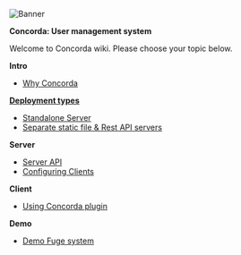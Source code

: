 ![Banner][]

**Concorda: User management system**

Welcome to Concorda wiki. Please choose your topic below.

**Intro**

* [Why Concorda](./doc/why-concorda.md)

**[Deployment types](./doc/deployment-types.md)**

* [Standalone Server](./doc/install-monolith.md)
* [Separate static file & Rest API servers](./doc/install-static-rest.md)

**Server**

* [Server API](./doc/server-api.md)
* [Configuring Clients](./doc/configuring-clients.md)

**Client**

* [Using Concorda plugin](./doc/using-concorda-plugin.md)

**Demo**

* [Demo Fuge system](./doc/demo-fuge.md)


[Banner]: https://raw.githubusercontent.com/concorda/concorda-dashboard/master/public/client/assets/img/logo-concorda-banner.png
